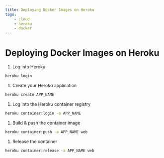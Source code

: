 ```yaml
---
title: Deploying Docker Images on Heroku
tags:
    - cloud
    - heroku
    - docker
---
```


# Deploying Docker Images on Heroku

1. Log into Heroku
~~~ bash
heroku login
~~~
1. Create your Heroku application
~~~ bash
heroku create APP_NAME
~~~
1. Log into the Heroku container registry
~~~ bash
heroku container:login -a APP_NAME
~~~
1. Build & push the container image
~~~ bash
heroku container:push -a APP_NAME web
~~~
1. Release the container
~~~ bash
heroku container:release -a APP_NAME web
~~~
